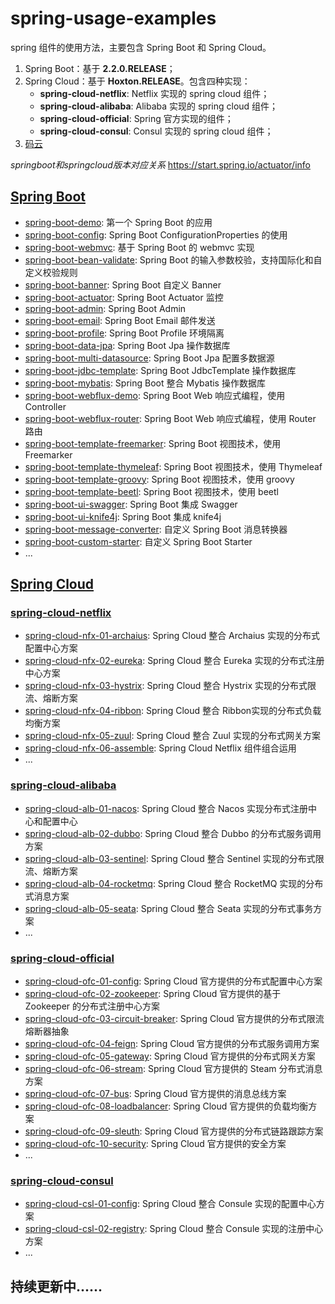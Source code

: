 # spring-usage-examples

spring 组件的使用方法，主要包含 Spring Boot 和 Spring Cloud。

1. Spring Boot：基于 **2.2.0.RELEASE**；
2. Spring Cloud：基于 **Hoxton.RELEASE**。包含四种实现：
   - **spring-cloud-netflix**: Netflix 实现的 spring cloud 组件；
   - **spring-cloud-alibaba**: Alibaba 实现的 spring cloud 组件；
   - **spring-cloud-official**: Spring 官方实现的组件；
   - **spring-cloud-consul**: Consul 实现的 spring cloud 组件；
3. [码云](https://gitee.com/soulballad/spring-usage-examples)

*springboot和springcloud版本对应关系* 
https://start.spring.io/actuator/info



## [Spring Boot](https://github.com/Soulballad/spring-usage-examples/tree/master/spring-boot)

- [spring-boot-demo](https://github.com/Soulballad/spring-usage-examples/tree/master/spring-boot/spring-boot-01-demo): 第一个 Spring Boot 的应用
- [spring-boot-config](https://github.com/Soulballad/spring-usage-examples/tree/master/spring-boot/spring-boot-02-config): Spring Boot ConfigurationProperties 的使用
- [spring-boot-webmvc](https://github.com/Soulballad/spring-usage-examples/tree/master/spring-boot/spring-boot-03-webmvc): 基于 Spring Boot 的 webmvc 实现
- [spring-boot-bean-validate](https://github.com/Soulballad/spring-usage-examples/tree/master/spring-boot/spring-boot-04-bean-validate): Spring Boot 的输入参数校验，支持国际化和自定义校验规则
- [spring-boot-banner](https://github.com/Soulballad/spring-usage-examples/tree/master/spring-boot/spring-boot-05-basis/spring-boot-banner): Spring Boot 自定义 Banner
- [spring-boot-actuator](https://github.com/Soulballad/spring-usage-examples/tree/master/spring-boot/spring-boot-05-basis/spring-boot-actuator): Spring Boot Actuator 监控
- [spring-boot-admin](https://github.com/Soulballad/spring-usage-examples/tree/master/spring-boot/spring-boot-05-basis/spring-boot-admin): Spring Boot Admin
- [spring-boot-email](https://github.com/Soulballad/spring-usage-examples/tree/master/spring-boot/spring-boot-05-basis/spring-boot-email): Spring Boot Email 邮件发送
- [spring-boot-profile](https://github.com/Soulballad/spring-usage-examples/tree/master/spring-boot/spring-boot-05-basis/spring-boot-profile): Spring Boot Profile 环境隔离
- [spring-boot-data-jpa](https://github.com/Soulballad/spring-usage-examples/tree/master/spring-boot/spring-boot-06-jdbc/spring-boot-data-jpa): Spring Boot Jpa 操作数据库
- [spring-boot-multi-datasource](https://github.com/Soulballad/spring-usage-examples/tree/master/spring-boot/spring-boot-06-jdbc/spring-boot-multi-datasource): Spring Boot Jpa 配置多数据源
- [spring-boot-jdbc-template](https://github.com/Soulballad/spring-usage-examples/tree/master/spring-boot/spring-boot-06-jdbc/spring-boot-jdbc-template): Spring Boot  JdbcTemplate 操作数据库
- [spring-boot-mybatis](https://github.com/Soulballad/spring-usage-examples/tree/master/spring-boot/spring-boot-06-jdbc/spring-boot-mybatis): Spring Boot 整合 Mybatis 操作数据库
- [spring-boot-webflux-demo](https://github.com/Soulballad/spring-usage-examples/tree/master/spring-boot/spring-boot-07-webflux/spring-boot-webflux-demo): Spring Boot Web 响应式编程，使用 Controller
- [spring-boot-webflux-router](https://github.com/Soulballad/spring-usage-examples/tree/master/spring-boot/spring-boot-07-webflux/spring-boot-webflux-router): Spring Boot Web 响应式编程，使用 Router 路由
- [spring-boot-template-freemarker](https://github.com/Soulballad/spring-usage-examples/tree/master/spring-boot/spring-boot-08-template/spring-boot-template-freemarker): Spring Boot 视图技术，使用 Freemarker 
- [spring-boot-template-thymeleaf](https://github.com/Soulballad/spring-usage-examples/tree/master/spring-boot/spring-boot-08-template/spring-boot-template-thymeleaf): Spring Boot 视图技术，使用 Thymeleaf
- [spring-boot-template-groovy](https://github.com/Soulballad/spring-usage-examples/tree/master/spring-boot/spring-boot-08-template/spring-boot-template-groovy): Spring Boot 视图技术，使用 groovy
- [spring-boot-template-beetl](https://github.com/Soulballad/spring-usage-examples/tree/master/spring-boot/spring-boot-08-template/spring-boot-template-beetl): Spring Boot 视图技术，使用 beetl
- [spring-boot-ui-swagger](https://github.com/Soulballad/spring-usage-examples/tree/master/spring-boot/spring-boot-09-ui/spring-boot-ui-swagger): Spring Boot 集成 Swagger 
- [spring-boot-ui-knife4j](https://github.com/Soulballad/spring-usage-examples/tree/master/spring-boot/spring-boot-09-ui/spring-boot-ui-knife4j): Spring Boot 集成 knife4j 
- [spring-boot-message-converter](https://github.com/Soulballad/spring-usage-examples/tree/master/spring-boot/spring-boot-10-message-converter): 自定义 Spring Boot 消息转换器
- [spring-boot-custom-starter](https://github.com/Soulballad/spring-usage-examples/tree/master/spring-boot/spring-boot-11-custom-starter): 自定义 Spring Boot Starter
- ...





## [Spring Cloud](https://github.com/Soulballad/spring-usage-examples/tree/master/spring-cloud)

### [spring-cloud-netflix](https://github.com/Soulballad/spring-usage-examples/tree/master/spring-cloud/spring-cloud-netflix)

- [spring-cloud-nfx-01-archaius](https://github.com/Soulballad/spring-usage-examples/tree/master/spring-cloud/spring-cloud-netflix/spring-cloud-nfx-01-archaius): Spring Cloud 整合 Archaius 实现的分布式配置中心方案
- [spring-cloud-nfx-02-eureka](https://github.com/Soulballad/spring-usage-examples/tree/master/spring-cloud/spring-cloud-netflix/spring-cloud-nfx-02-eureka): Spring Cloud 整合 Eureka 实现的分布式注册中心方案
- [spring-cloud-nfx-03-hystrix](https://github.com/Soulballad/spring-usage-examples/tree/master/spring-cloud/spring-cloud-netflix/spring-cloud-nfx-03-hystrix): Spring Cloud 整合 Hystrix 实现的分布式限流、熔断方案
- [spring-cloud-nfx-04-ribbon](https://github.com/Soulballad/spring-usage-examples/tree/master/spring-cloud/spring-cloud-netflix/spring-cloud-nfx-04-ribbon): Spring Cloud 整合 Ribbon实现的分布式负载均衡方案
- [spring-cloud-nfx-05-zuul](https://github.com/Soulballad/spring-usage-examples/tree/master/spring-cloud/spring-cloud-netflix/spring-cloud-nfx-05-zuul): Spring Cloud 整合 Zuul 实现的分布式网关方案
- [spring-cloud-nfx-06-assemble](https://github.com/Soulballad/spring-usage-examples/tree/master/spring-cloud/spring-cloud-netflix/spring-cloud-nfx-06-assemble): Spring Cloud Netflix 组件组合运用
- ...



### [spring-cloud-alibaba](https://github.com/Soulballad/spring-usage-examples/tree/master/spring-cloud/spring-cloud-alibaba)

- [spring-cloud-alb-01-nacos](https://github.com/Soulballad/spring-usage-examples/tree/master/spring-cloud/spring-cloud-alibaba/spring-cloud-alb-01-nacos): Spring Cloud 整合 Nacos 实现分布式注册中心和配置中心
- [spring-cloud-alb-02-dubbo](https://github.com/Soulballad/spring-usage-examples/tree/master/spring-cloud/spring-cloud-alibaba/spring-cloud-alb-02-dubbo): Spring Cloud 整合 Dubbo 的分布式服务调用方案
- [spring-cloud-alb-03-sentinel](https://github.com/Soulballad/spring-usage-examples/tree/master/spring-cloud/spring-cloud-alibaba/spring-cloud-alb-03-sentinel): Spring Cloud 整合 Sentinel 实现的分布式限流、熔断方案
- [spring-cloud-alb-04-rocketmq](https://github.com/Soulballad/spring-usage-examples/tree/master/spring-cloud/spring-cloud-alibaba/spring-cloud-alb-04-rocketmq): Spring Cloud 整合 RocketMQ 实现的分布式消息方案
- [spring-cloud-alb-05-seata](https://github.com/Soulballad/spring-usage-examples/tree/master/spring-cloud/spring-cloud-alibaba/spring-cloud-alb-05-seata): Spring Cloud 整合 Seata 实现的分布式事务方案
- ...



### [spring-cloud-official](https://github.com/Soulballad/spring-usage-examples/tree/master/spring-cloud/spring-cloud-official)

- [spring-cloud-ofc-01-config](https://github.com/Soulballad/spring-usage-examples/tree/master/spring-cloud/spring-cloud-official/spring-cloud-ofc-01-config): Spring Cloud 官方提供的分布式配置中心方案
- [spring-cloud-ofc-02-zookeeper](https://github.com/Soulballad/spring-usage-examples/tree/master/spring-cloud/spring-cloud-official/spring-cloud-ofc-02-zookeeper): Spring Cloud 官方提供的基于 Zookeeper 的分布式注册中心方案
- [spring-cloud-ofc-03-circuit-breaker](https://github.com/Soulballad/spring-usage-examples/tree/master/spring-cloud/spring-cloud-official/spring-cloud-ofc-03-circuit-breaker): Spring Cloud 官方提供的分布式限流熔断器抽象
- [spring-cloud-ofc-04-feign](https://github.com/Soulballad/spring-usage-examples/tree/master/spring-cloud/spring-cloud-official/spring-cloud-ofc-04-feign): Spring Cloud 官方提供的分布式服务调用方案
- [spring-cloud-ofc-05-gateway](https://github.com/Soulballad/spring-usage-examples/tree/master/spring-cloud/spring-cloud-official/spring-cloud-ofc-05-gateway): Spring Cloud 官方提供的分布式网关方案
- [spring-cloud-ofc-06-stream](https://github.com/Soulballad/spring-usage-examples/tree/master/spring-cloud/spring-cloud-official/spring-cloud-ofc-06-stream): Spring Cloud 官方提供的 Steam 分布式消息方案
- [spring-cloud-ofc-07-bus](https://github.com/Soulballad/spring-usage-examples/tree/master/spring-cloud/spring-cloud-official/spring-cloud-ofc-07-bus): Spring Cloud 官方提供的消息总线方案
- [spring-cloud-ofc-08-loadbalancer](https://github.com/Soulballad/spring-usage-examples/tree/master/spring-cloud/spring-cloud-official/spring-cloud-ofc-08-loadbalancer): Spring Cloud 官方提供的负载均衡方案
- [spring-cloud-ofc-09-sleuth](https://github.com/Soulballad/spring-usage-examples/tree/master/spring-cloud/spring-cloud-official/spring-cloud-ofc-09-sleuth): Spring Cloud 官方提供的分布式链路跟踪方案
- [spring-cloud-ofc-10-security](https://github.com/Soulballad/spring-usage-examples/tree/master/spring-cloud/spring-cloud-official/spring-cloud-ofc-10-security): Spring Cloud 官方提供的安全方案
- ...



### [spring-cloud-consul](https://github.com/Soulballad/spring-usage-examples/tree/master/spring-cloud/spring-cloud-consul)

- [spring-cloud-csl-01-config](https://github.com/Soulballad/spring-usage-examples/tree/master/spring-cloud/spring-cloud-netflix/spring-cloud-csl-01-config): Spring Cloud 整合 Consule 实现的配置中心方案
- [spring-cloud-csl-02-registry](https://github.com/Soulballad/spring-usage-examples/tree/master/spring-cloud/spring-cloud-netflix/spring-cloud-csl-02-registry): Spring Cloud 整合 Consule 实现的注册中心方案
- ...

## 持续更新中......